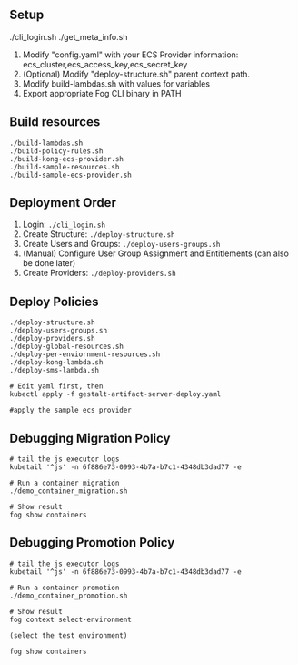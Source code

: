 ## Setup

./cli_login.sh
./get_meta_info.sh

1. Modify "config.yaml" with your ECS Provider information: ecs_cluster,ecs_access_key,ecs_secret_key
2. (Optional) Modify "deploy-structure.sh" parent context path.
3. Modify build-lambdas.sh with values for variables
4. Export appropriate Fog CLI binary in PATH

## Build resources
```
./build-lambdas.sh
./build-policy-rules.sh
./build-kong-ecs-provider.sh
./build-sample-resources.sh
./build-sample-ecs-provider.sh
```


## Deployment Order

1. Login: `./cli_login.sh`
2. Create Structure:  `./deploy-structure.sh`
3. Create Users and Groups: `./deploy-users-groups.sh`
4. (Manual) Configure User Group Assignment and Entitlements (can also be done later)
5. Create Providers: `./deploy-providers.sh`

## Deploy Policies
```
./deploy-structure.sh
./deploy-users-groups.sh
./deploy-providers.sh
./deploy-global-resources.sh
./deploy-per-enviornment-resources.sh
./deploy-kong-lambda.sh
./deploy-sms-lambda.sh

# Edit yaml first, then 
kubectl apply -f gestalt-artifact-server-deploy.yaml

#apply the sample ecs provider
```

## Debugging Migration Policy

```
# tail the js executor logs
kubetail '^js' -n 6f886e73-0993-4b7a-b7c1-4348db3dad77 -e

# Run a container migration
./demo_container_migration.sh

# Show result
fog show containers
```


## Debugging Promotion Policy

```
# tail the js executor logs
kubetail '^js' -n 6f886e73-0993-4b7a-b7c1-4348db3dad77 -e

# Run a container promotion
./demo_container_promotion.sh

# Show result
fog context select-environment

(select the test environment)

fog show containers
```
